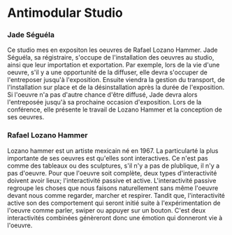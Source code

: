 # Antimodular Studio

### Jade Séguéla

Ce studio mes en expositon les oeuvres de  Rafael Lozano Hammer. Jade Séguéla, sa régistraire, s'occupe de l'installation des oeuvres au studio, ainsi que leur importation et exportation. Par exemple, lors de la vie d'une oeuvre, s'il y a une opportunité de la diffuser, elle devra s'occuper de l'entreposer jusqu'à l'exposition. Ensuite viendra la gestion du transport, de l'installation sur place et de la désinstallation après la durée de l'exposition. Si l'oeuvre n'a pas d'autre chance d'être diffusé, Jade devra alors l'entreposée jusqu'à sa prochaine occasion d'exposition. Lors de la conférence, elle présente le travail de Lozano Hammer et la conception de ses oeuvres.

### Rafael Lozano Hammer

Lozano hammer est un artiste mexicain né en 1967. La particularté la plus importante de ses oeuvres est qu'elles sont interactives. Ce n'est pas comme des tableaux ou des sculptures, s'il n'y a pas de plublique, il n'y a pas d'oeuvre. Pour que l'oeuvre soit complète, deux types d'interactivité doivent avoir lieux; l'interactivité passive et active. L'interactivité passive regroupe les choses que nous faisons naturellement sans même l'oeuvre devant nous comme regarder, marcher et respirer. Tandit que, l'interactivité active son des comportement qui seront initié suite à l'expérimentation de l'oeuvre comme parler, swiper ou appuyer sur un bouton. C'est deux interactivités combinées génèreront donc une émotion qui donneront vie à l'oeuvre.
